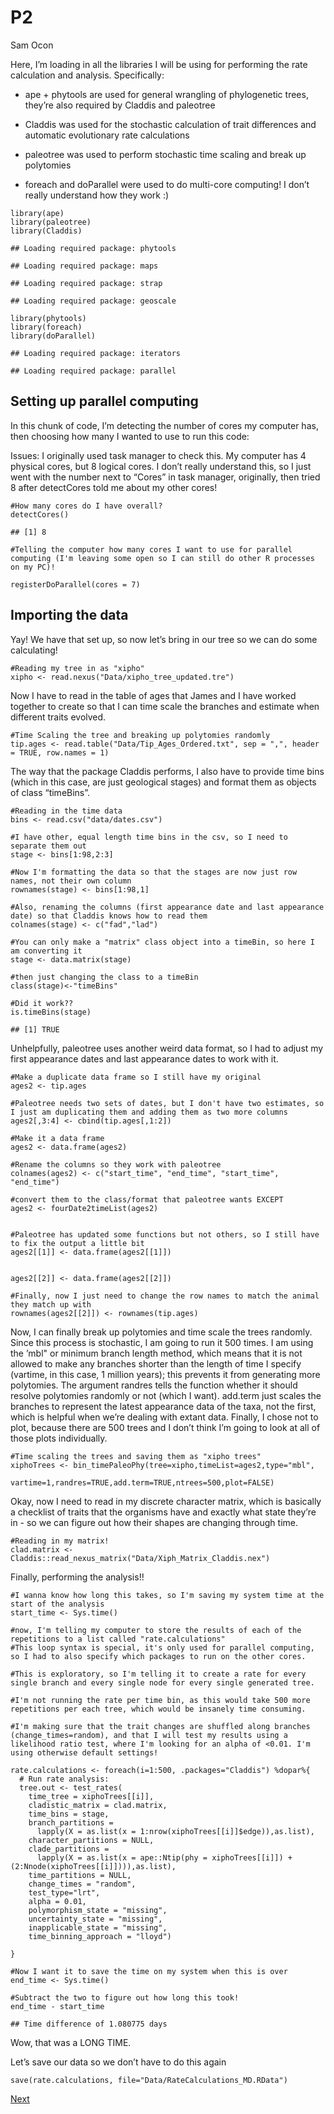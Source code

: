 P2
================
Sam Ocon

Here, I’m loading in all the libraries I will be using for performing
the rate calculation and analysis. Specifically:

-   ape + phytools are used for general wrangling of phylogenetic trees,
    they’re also required by Claddis and paleotree

-   Claddis was used for the stochastic calculation of trait differences
    and automatic evolutionary rate calculations

-   paleotree was used to perform stochastic time scaling and break up
    polytomies

-   foreach and doParallel were used to do multi-core computing! I don’t
    really understand how they work :)

<!-- -->

    library(ape)
    library(paleotree)
    library(Claddis)

    ## Loading required package: phytools

    ## Loading required package: maps

    ## Loading required package: strap

    ## Loading required package: geoscale

    library(phytools)
    library(foreach)
    library(doParallel)

    ## Loading required package: iterators

    ## Loading required package: parallel

## Setting up parallel computing

In this chunk of code, I’m detecting the number of cores my computer
has, then choosing how many I wanted to use to run this code:

Issues: I originally used task manager to check this. My computer has 4
physical cores, but 8 logical cores. I don’t really understand this, so
I just went with the number next to “Cores” in task manager, originally,
then tried 8 after detectCores told me about my other cores!

    #How many cores do I have overall?
    detectCores()

    ## [1] 8

    #Telling the computer how many cores I want to use for parallel computing (I'm leaving some open so I can still do other R processes on my PC)!

    registerDoParallel(cores = 7)

## Importing the data

Yay! We have that set up, so now let’s bring in our tree so we can do
some calculating!

    #Reading my tree in as "xipho"
    xipho <- read.nexus("Data/xipho_tree_updated.tre")

Now I have to read in the table of ages that James and I have worked
together to create so that I can time scale the branches and estimate
when different traits evolved.

    #Time Scaling the tree and breaking up polytomies randomly
    tip.ages <- read.table("Data/Tip_Ages_Ordered.txt", sep = ",", header = TRUE, row.names = 1)

The way that the package Claddis performs, I also have to provide time
bins (which in this case, are just geological stages) and format them as
objects of class “timeBins”.

    #Reading in the time data
    bins <- read.csv("data/dates.csv")

    #I have other, equal length time bins in the csv, so I need to separate them out
    stage <- bins[1:98,2:3]

    #Now I'm formatting the data so that the stages are now just row names, not their own column
    rownames(stage) <- bins[1:98,1]

    #Also, renaming the columns (first appearance date and last appearance date) so that Claddis knows how to read them
    colnames(stage) <- c("fad","lad")

    #You can only make a "matrix" class object into a timeBin, so here I am converting it
    stage <- data.matrix(stage)

    #then just changing the class to a timeBin
    class(stage)<-"timeBins"

    #Did it work??
    is.timeBins(stage)

    ## [1] TRUE

Unhelpfully, paleotree uses another weird data format, so I had to
adjust my first appearance dates and last appearance dates to work with
it.

    #Make a duplicate data frame so I still have my original
    ages2 <- tip.ages

    #Paleotree needs two sets of dates, but I don't have two estimates, so I just am duplicating them and adding them as two more columns
    ages2[,3:4] <- cbind(tip.ages[,1:2])

    #Make it a data frame
    ages2 <- data.frame(ages2)

    #Rename the columns so they work with paleotree
    colnames(ages2) <- c("start_time", "end_time", "start_time", "end_time")

    #convert them to the class/format that paleotree wants EXCEPT
    ages2 <- fourDate2timeList(ages2)


    #Paleotree has updated some functions but not others, so I still have to fix the output a little bit
    ages2[[1]] <- data.frame(ages2[[1]])


    ages2[[2]] <- data.frame(ages2[[2]])

    #Finally, now I just need to change the row names to match the animal they match up with
    rownames(ages2[[2]]) <- rownames(tip.ages)

Now, I can finally break up polytomies and time scale the trees
randomly. Since this process is stochastic, I am going to run it 500
times. I am using the ’mbl" or minimum branch length method, which means
that it is not allowed to make any branches shorter than the length of
time I specify (vartime, in this case, 1 million years); this prevents
it from generating more polytomies. The argument randres tells the
function whether it should resolve polytomies randomly or not (which I
want). add.term just scales the branches to represent the latest
appearance data of the taxa, not the first, which is helpful when we’re
dealing with extant data. Finally, I chose not to plot, because there
are 500 trees and I don’t think I’m going to look at all of those plots
individually.

    #Time scaling the trees and saving them as "xipho trees"
    xiphoTrees <- bin_timePaleoPhy(tree=xipho,timeList=ages2,type="mbl",
                     vartime=1,randres=TRUE,add.term=TRUE,ntrees=500,plot=FALSE)

Okay, now I need to read in my discrete character matrix, which is
basically a checklist of traits that the organisms have and exactly what
state they’re in - so we can figure out how their shapes are changing
through time.

    #Reading in my matrix!
    clad.matrix <- Claddis::read_nexus_matrix("Data/Xiph_Matrix_Claddis.nex")

Finally, performing the analysis!!

    #I wanna know how long this takes, so I'm saving my system time at the start of the analysis
    start_time <- Sys.time()

    #now, I'm telling my computer to store the results of each of the repetitions to a list called "rate.calculations"
    #This loop syntax is special, it's only used for parallel computing, so I had to also specify which packages to run on the other cores.

    #This is exploratory, so I'm telling it to create a rate for every single branch and every single node for every single generated tree.

    #I'm not running the rate per time bin, as this would take 500 more repetitions per each tree, which would be insanely time consuming.

    #I'm making sure that the trait changes are shuffled along branches (change_times=random), and that I will test my results using a likelihood ratio test, where I'm looking for an alpha of <0.01. I'm using otherwise default settings!

    rate.calculations <- foreach(i=1:500, .packages="Claddis") %dopar%{
      # Run rate analysis:
      tree.out <- test_rates(
        time_tree = xiphoTrees[[i]], 
        cladistic_matrix = clad.matrix, 
        time_bins = stage, 
        branch_partitions =
          lapply(X = as.list(x = 1:nrow(xiphoTrees[[i]]$edge)),as.list),
        character_partitions = NULL, 
        clade_partitions =
          lapply(X = as.list(x = ape::Ntip(phy = xiphoTrees[[i]]) + (2:Nnode(xiphoTrees[[i]]))),as.list),
        time_partitions = NULL, 
        change_times = "random", 
        test_type="lrt",
        alpha = 0.01, 
        polymorphism_state = "missing", 
        uncertainty_state = "missing",
        inapplicable_state = "missing", 
        time_binning_approach = "lloyd")
      
    }

    #Now I want it to save the time on my system when this is over
    end_time <- Sys.time()

    #Subtract the two to figure out how long this took!
    end_time - start_time

    ## Time difference of 1.080775 days

Wow, that was a LONG TIME.

Let’s save our data so we don’t have to do this again

    save(rate.calculations, file="Data/RateCalculations_MD.RData")

[Next](https://sbocon.github.io/geol593/P3)
